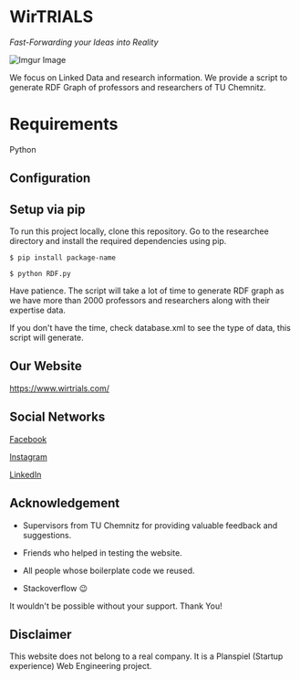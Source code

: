 
# WirTRIALS

*Fast-Forwarding your Ideas into Reality*
  

![Imgur Image](https://i.imgur.com/bHaZtsg.jpg)

  

  


We focus on Linked Data and research information. We provide a script to generate RDF Graph of professors and researchers of TU Chemnitz.

  

# Requirements

  

Python

  

## Configuration

  

  

## Setup via pip

  

To run this project locally, clone this repository. Go to the researchee directory and install the required dependencies using pip.

```
$ pip install package-name

$ python RDF.py
```

  

  

Have patience. The script will take a lot of time to generate RDF graph as we have more than 2000 professors and researchers along with their expertise data.

  

If you don't have the time, check database.xml to see the type of data, this script will generate.

  

  

## Our Website

  

  

https://www.wirtrials.com/

  

  

## Social Networks

  

[Facebook](https://www.facebook.com/Wirtrials2020-111172150801612)

  

[Instagram](https://www.instagram.com/wirtrials2020/)

  

[LinkedIn](https://www.linkedin.com/company/wirtrials)

  

  

## Acknowledgement

  

  

- Supervisors from TU Chemnitz for providing valuable feedback and suggestions.

  

- Friends who helped in testing the website.

  

- All people whose boilerplate code we reused.

  

- Stackoverflow :wink:

  

  

It wouldn't be possible without your support. Thank You!

  

  

## Disclaimer

  

This website does not belong to a real company. It is a Planspiel (Startup experience) Web Engineering project.